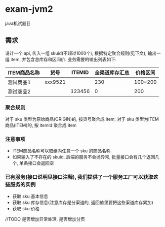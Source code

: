 # exam-jvm2
java机试题目

## 需求
设计一个 api, 传入一组 skuid(不超过1000个), 根据特定聚合规则(见下文), 输出一组 item, 并包含总库存和区间价. 业务需要的输出列表如下:

ITEM商品名称|货号|ITEMID|全渠道库存汇总|价格区间
---|---|---|---|---
测试商品1|xxx9521||230|100~200
测试商品2||123456|0|200

### 聚合规则
对于 sku 类型为原始商品(ORIGIN)的, 按货号聚合成 item; 对于 sku 类型为ITEM商品(ITEM)的, 按 itemId 聚合成 item

### 注意事项
* ITEM商品名称可以取组内任意一个 sku 的商品名称
* 如果输入了不存在的 skuid, 后端的服务不会抛异常, 批量接口会有几个返回几个, 单条接口会返回空

### 已有服务(接口说明见接口注释), 我们提供了一个服务工厂可以获取这些服务的实例
* 获取 sku 基本信息
* 获取 sku 库存信息(注意库存是分渠道的, 返回值里要把这些渠道库存累加)
* 获取 sku 价格

//TODO 是否增加异常处理, 是否增加分页